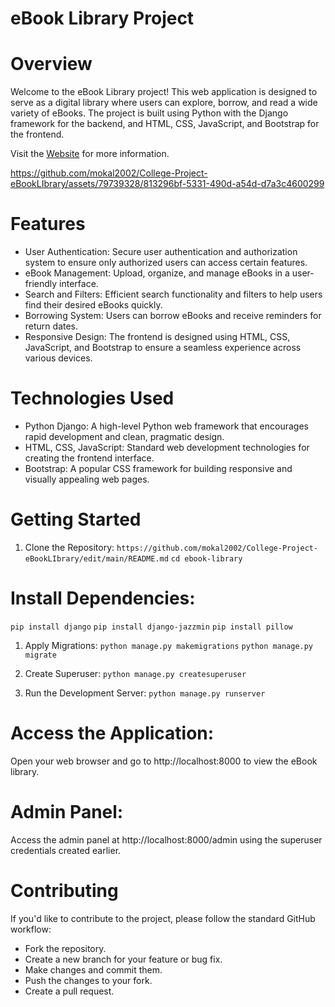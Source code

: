 # eBook Library Project
# Overview
Welcome to the eBook Library project! This web application is designed to serve as a digital library where users can explore, borrow, and read a wide variety of eBooks. The project is built using Python with the Django framework for the backend, and HTML, CSS, JavaScript, and Bootstrap for the frontend.

Visit the [Website](https://mokal2002.pythonanywhere.com/) for more information.


https://github.com/mokal2002/College-Project-eBookLIbrary/assets/79739328/813296bf-5331-490d-a54d-d7a3c4600299



# Features
- User Authentication: Secure user authentication and authorization system to ensure only authorized users can access certain features.
- eBook Management: Upload, organize, and manage eBooks in a user-friendly interface.
- Search and Filters: Efficient search functionality and filters to help users find their desired eBooks quickly.
- Borrowing System: Users can borrow eBooks and receive reminders for return dates.
- Responsive Design: The frontend is designed using HTML, CSS, JavaScript, and Bootstrap to ensure a seamless experience across various devices.

# Technologies Used
- Python Django: A high-level Python web framework that encourages rapid development and clean, pragmatic design.
- HTML, CSS, JavaScript: Standard web development technologies for creating the frontend interface.
- Bootstrap: A popular CSS framework for building responsive and visually appealing web pages.

# Getting Started
1. Clone the Repository:
`https://github.com/mokal2002/College-Project-eBookLIbrary/edit/main/README.md`
`cd ebook-library`
# Install Dependencies:
`pip install django`
`pip install django-jazzmin`
`pip install pillow`

1. Apply Migrations:
`python manage.py makemigrations`
`python manage.py migrate`

2. Create Superuser:
`python manage.py createsuperuser`
3. Run the Development Server:
`python manage.py runserver`

# Access the Application:
Open your web browser and go to http://localhost:8000 to view the eBook library.

# Admin Panel:
Access the admin panel at http://localhost:8000/admin using the superuser credentials created earlier.

# Contributing
If you'd like to contribute to the project, please follow the standard GitHub workflow:

- Fork the repository.
- Create a new branch for your feature or bug fix.
- Make changes and commit them.
- Push the changes to your fork.
- Create a pull request.
